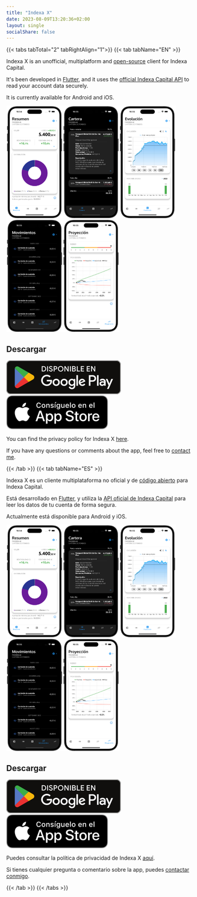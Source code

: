```yaml
---
title: "Indexa X"
date: 2023-08-09T13:20:36+02:00
layout: single
socialShare: false
---
```


{{< tabs tabTotal="2" tabRightAlign="1">}}
{{< tab tabName="EN" >}}

Indexa X is an unofficial, multiplatform and [open-source](https://github.com/victor-marino/indexax) client for Indexa Capital.

It's been developed in [Flutter](https://flutter.dev/), and it uses the [official Indexa Capital API](https://indexacapital.com/en/api-rest-v1) to read your account data securely.

It is currently available for Android and iOS.

<div><img src="/assets/img/screenshot_01_500.png" width=150/><img src="/assets/img/screenshot_02_500.png" width=150/><img src="/assets/img/screenshot_03_500.png" width=150/><img src="/assets/img/screenshot_04_500.png" width=150/><img src="/assets/img/screenshot_05_500.png" width=150/></div>

## Descargar
[![google_play_badge](/assets/img/google_play_badge_small.png)](https://play.google.com/store/apps/details?id=com.victormarino.indexax)  [![app_store_badge](/assets/img/app_store_badge_small.png)](https://apps.apple.com/es/app/indexa-x/id1637446036)

You can find the privacy policy for Indexa X [here](/indexax/privacy-policy).

If you have any questions or comments about the app, feel free to [contact me](mailto:indexax@victormarino.com).

{{< /tab >}}
{{< tab tabName="ES" >}}

Indexa X es un cliente multiplataforma no oficial y de [código abierto](https://github.com/victor-marino/indexax) para Indexa Capital.

Está desarrollado en [Flutter](https://flutter.dev/), y utiliza la [API oficial de Indexa Capital](https://indexacapital.com/en/api-rest-v1) para leer los datos de tu cuenta de forma segura.

Actualmente está disponible para Android y iOS.

<div><img src="/assets/img/screenshot_01_500.png" width=150/><img src="/assets/img/screenshot_02_500.png" width=150/><img src="/assets/img/screenshot_03_500.png" width=150/><img src="/assets/img/screenshot_04_500.png" width=150/><img src="/assets/img/screenshot_05_500.png" width=150/></div>

## Descargar
[![google_play_badge](/assets/img/google_play_badge_small.png)](https://play.google.com/store/apps/details?id=com.victormarino.indexax)  [![app_store_badge](/assets/img/app_store_badge_small.png)](https://apps.apple.com/es/app/indexa-x/id1637446036)

Puedes consultar la política de privacidad de Indexa X [aquí](/indexax/privacy-policy).

Si tienes cualquier pregunta o comentario sobre la app, puedes [contactar conmigo](mailto:indexax@victormarino.com).

{{< /tab >}}
{{< /tabs >}}